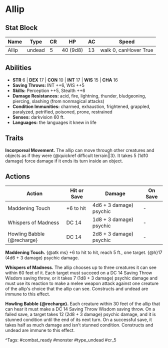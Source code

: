 # Allip

## Stat Block

| Name | Type | CR | HP | AC | Speed |
|------|------|----|----|----|-------|
| Allip | undead | 5 | 40 (9d8) | 13 | walk 0, canHover True |

## Abilities

- **STR** 6 | **DEX** 17 | **CON** 10 | **INT** 17 | **WIS** 15 | **CHA** 16
- **Saving Throws:** INT ++6, WIS ++5  
- **Skills:** Perception ++5, Stealth ++6  
- **Damage Resistances:** acid, fire, lightning, thunder, bludgeoning, piercing, slashing (from nonmagical attacks)  
- **Condition Immunities:** charmed, exhaustion, frightened, grappled, paralyzed, petrified, poisoned, prone, restrained  
- **Senses:** darkvision 60 ft.  
- **Languages:** the languages it knew in life

## Traits

**Incorporeal Movement.** The allip can move through other creatures and objects as if they were {@quickref difficult terrain||3}. It takes 5 (1d10 damage) force damage if it ends its turn inside an object.


## Actions

| Action | Hit or Save | Damage | On Save |
|--------|--------------|--------|----------|
| Maddening Touch | +6 to hit | 4d6 + 3 damage) psychic | - |
| Whispers of Madness | DC 14 | 1d8 + 3 damage) psychic | - |
| Howling Babble {@recharge} | DC 14 | 2d8 + 3 damage) psychic | - |

**Maddening Touch.** {@atk ms} +6 to hit to hit, reach 5 ft., one target. {@h}17 (4d6 + 3 damage) psychic damage.

**Whispers of Madness.** The allip chooses up to three creatures it can see within 60 feet of it. Each target must succeed on a DC 14 Saving Throw Wisdom saving throw, or it takes 7 (1d8 + 3 damage) psychic damage and must use its reaction to make a melee weapon attack against one creature of the allip's choice that the allip can see. Constructs and undead are immune to this effect.

**Howling Babble {@recharge}.** Each creature within 30 feet of the allip that can hear it must make a DC 14 Saving Throw Wisdom saving throw. On a failed save, a target takes 12 (2d8 + 3 damage) psychic damage, and it is stunned condition until the end of its next turn. On a successful save, it takes half as much damage and isn't stunned condition. Constructs and undead are immune to this effect.


^Tags: #combat_ready #monster #type_undead #cr_5